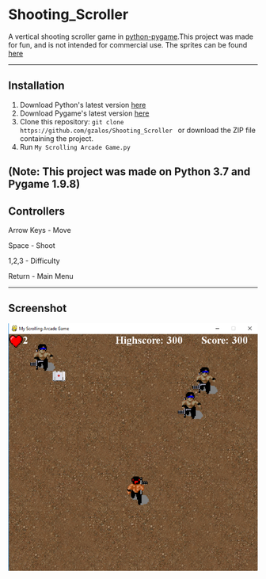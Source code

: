 # Shooting_Scroller
A vertical shooting scroller game in [python-pygame](https://www.pygame.org/news).This project was made for fun, and is not intended for commercial use.
The sprites can be found [here](https://www.spriters-resource.com/arcade/ikariwarriors/sheet/27197/)

---


## Installation
1) Download Python's latest version [here](https://www.python.org/)
2) Download Pygame's latest version [here](https://www.pygame.org/news)
3) Clone this repository: ```git clone https://github.com/gzalos/Shooting_Scroller ``` or download the ZIP file containing the project.
4) Run ```My Scrolling Arcade Game.py```

(Note: This project was made on Python 3.7 and Pygame 1.9.8)
---
## Controllers
Arrow Keys - Move

Space      - Shoot

1,2,3      - Difficulty

Return     - Main Menu

---
## Screenshot
![Alt text](Screenshot.png)

